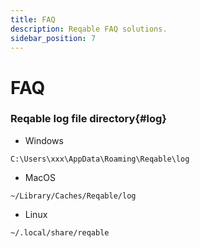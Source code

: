 ```yaml
---
title: FAQ
description: Reqable FAQ solutions.
sidebar_position: 7
---
```


# FAQ

### Reqable log file directory{#log}

- Windows
```
C:\Users\xxx\AppData\Roaming\Reqable\log
```
- MacOS
```
~/Library/Caches/Reqable/log
```
- Linux
```
~/.local/share/reqable
```